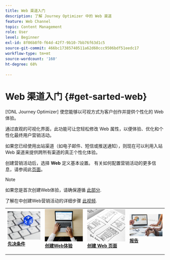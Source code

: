 ```yaml
---
title: Web 渠道入门
description: 了解 Journey Optimizer 中的 Web 渠道
feature: Web Channel
topic: Content Management
role: User
level: Beginner
exl-id: 8f06b8f0-f64d-42f7-9b10-7bb76f63d1c5
source-git-commit: 466bc17385740511a62d60ccc9506bdf51eedc17
workflow-type: tm+mt
source-wordcount: '160'
ht-degree: 68%

---
```


# Web 渠道入门 {#get-sarted-web}

[!DNL Journey Optimizer] 使您能够以可视方式为客户创作并提供个性化的 Web 体验。

通过直观的可视化界面，此功能可让您轻松修改 Web 属性，以便体验、优化和个性化最终用户营销活动。

如果您已经使用出站渠道（如电子邮件、短信或推送通知），则现在可以利用入站 Web 渠道来提供跨所有渠道的真正个性化体验。

创建营销活动后，选择 **Web** 定义基本设置。 有关如何配置营销活动的更多信息，请参阅此[页面](../campaigns/create-campaign.md#configure)。

>[!NOTE]
>
>如果您是首次创建Web体验，请确保遵循 [此部分](web-prerequisites.md).

了解在中创建Web营销活动的详细步骤 [此视频](create-web.md#video).

<table style="table-layout:fixed"><tr style="border: 0;">
<td>
<a href="web-prerequisites.md">
<img alt="潜在客户" src="../assets/do-not-localize/web-prerequisites.jpg">
</a>
<div><a href="web-prerequisites.md"><strong>先决条件</strong>
</div>
<p>
</td>
<td>
<a href="create-web.md">
<img alt="不频繁" src="../assets/do-not-localize/web-create.jpg">
</a>
<div>
<a href="create-web.md"><strong>创建Web体验</strong></a>
</div>
<p></td>
<td>
<a href="author-web.md">
<img alt="验证" src="../assets/do-not-localize/web-design.jpg">
</a>
<div>
<a href="author-web.md"><strong>创建 Web 页面</strong></a>
</div>
<p>
</td>
<td>
<a href="../reports/campaign-global-report.md#web-tab.md">
<img alt="验证" src="../assets/do-not-localize/web-reporting.jpg">
</a>
<div>
<a href="../reports/campaign-global-report.md#web-tab"><strong>报告</strong></a>
</div>
<p>
</td>
</tr></table>


